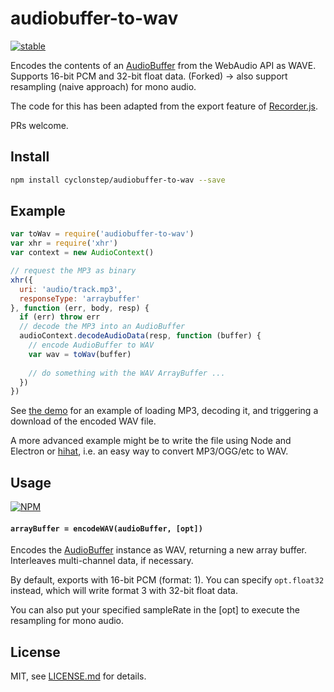 # audiobuffer-to-wav

[![stable](http://badges.github.io/stability-badges/dist/stable.svg)](http://github.com/badges/stability-badges)

Encodes the contents of an [AudioBuffer](https://developer.mozilla.org/en-US/docs/Web/API/AudioBuffer) from the WebAudio API as WAVE. Supports 16-bit PCM and 32-bit float data. (Forked) -> also support resampling (naive approach) for mono audio. 

The code for this has been adapted from the export feature of [Recorder.js](https://github.com/mattdiamond/Recorderjs).

PRs welcome.

## Install

```sh
npm install cyclonstep/audiobuffer-to-wav --save
```

## Example

```js
var toWav = require('audiobuffer-to-wav')
var xhr = require('xhr')
var context = new AudioContext()

// request the MP3 as binary
xhr({
  uri: 'audio/track.mp3',
  responseType: 'arraybuffer'
}, function (err, body, resp) {
  if (err) throw err
  // decode the MP3 into an AudioBuffer
  audioContext.decodeAudioData(resp, function (buffer) {
    // encode AudioBuffer to WAV
    var wav = toWav(buffer)
    
    // do something with the WAV ArrayBuffer ...
  })
})
```

See [the demo](./demo/index.js) for an example of loading MP3, decoding it, and triggering a download of the encoded WAV file.

A more advanced example might be to write the file using Node and Electron or [hihat](https://www.npmjs.com/package/hihat), i.e. an easy way to convert MP3/OGG/etc to WAV.

## Usage

[![NPM](https://nodei.co/npm/audiobuffer-to-wav.png)](https://www.npmjs.com/package/audiobuffer-to-wav)

#### `arrayBuffer = encodeWAV(audioBuffer, [opt])`

Encodes the [AudioBuffer](https://developer.mozilla.org/en-US/docs/Web/API/AudioBuffer) instance as WAV, returning a new array buffer. Interleaves multi-channel data, if necessary.

By default, exports with 16-bit PCM (format: 1). You can specify `opt.float32` instead, which will write format 3 with 32-bit float data.

You can also put your specified sampleRate in the [opt] to execute the resampling for mono audio.

## License

MIT, see [LICENSE.md](http://github.com/Jam3/audiobuffer-to-wav/blob/master/LICENSE.md) for details.
